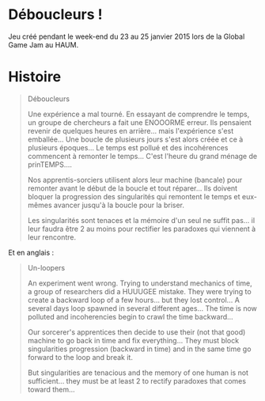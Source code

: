 Déboucleurs !
=============

Jeu créé pendant le week-end du 23 au 25 janvier 2015 lors de la Global Game Jam au HAUM.

Histoire
========

> Déboucleurs
> 
> Une expérience a mal tourné. En essayant de comprendre le temps, un groupe de chercheurs a fait une ENOOORME erreur.
> Ils pensaient revenir de quelques heures en arrière... mais l'expérience s'est emballée...
> Une boucle de plusieurs jours s'est alors créée et ce à plusieurs époques... Le temps est pollué et des incohérences
> commencent à remonter le temps... C'est l'heure du grand ménage de prinTEMPS....
> 
> Nos apprentis-sorciers utilisent alors leur machine (bancale) pour remonter avant le début de la boucle et tout
> réparer... Ils doivent bloquer la progression des singularités qui remontent le temps et eux-mêmes avancer jusqu'à la
> boucle pour la briser.
> 
> Les singularités sont tenaces et la mémoire d'un seul ne suffit pas... il leur faudra être 2 au moins pour rectifier les
> paradoxes qui viennent à leur rencontre.

Et en anglais :

> Un-loopers
> 
> An experiment went wrong. Trying to understand mechanics of time, a group of researchers did a HUUUGEE mistake.
> They were trying to create a backward loop of a few hours... but they lost control...
> A several days loop spawned in several different ages... The time is now polluted and incoherencies begin to crawl the time
> backward...
> 
> Our sorcerer's apprentices then decide to use their (not that good) machine to go back in time and fix everything... They must
> block singularities progression (backward in time) and in the same time go forward to the loop and break it.
> 
> But singularities are tenacious and the memory of one human is not sufficient... they must be at least 2 to rectify
> paradoxes that comes toward them...
